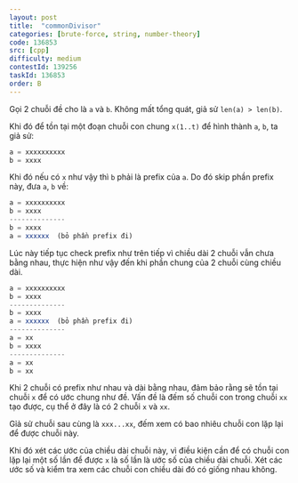 ```yaml
---
layout: post
title:  "commonDivisor"
categories: [brute-force, string, number-theory]
code: 136853
src: [cpp]
difficulty: medium
contestId: 139256
taskId: 136853
order: B
---
```


Gọi 2 chuỗi đề cho là `a` và `b`. Không mất tổng quát, giả sử `len(a) > len(b)`.

Khi đó để tồn tại một đoạn chuỗi con chung `x(1..t)` để hình thành `a`, `b`, ta giả sử:

```js
a = xxxxxxxxxx
b = xxxx
```

Khi đó nếu có `x` như vậy thì `b` phải là prefix của `a`. Do đó skip phần prefix này, đưa `a`, `b` về:

```js
a = xxxxxxxxxx
b = xxxx
--------------
b = xxxx
a = xxxxxx  (bỏ phần prefix đi)
```

Lúc này tiếp tục check prefix như trên tiếp vì chiều dài 2 chuỗi vẫn chưa bằng nhau, thực hiện như vậy đến khi phần chung của 2 chuỗi cùng chiều dài.

```js
a = xxxxxxxxxx
b = xxxx
--------------
b = xxxx
a = xxxxxx  (bỏ phần prefix đi)
--------------
a = xx
b = xxxx
--------------
a = xx
b = xx
```

Khi 2 chuỗi có prefix như nhau và dài bằng nhau, đảm bảo rằng sẽ tồn tại chuỗi `x` để có ước chung như đề. Vấn đề là đếm số chuỗi con trong chuỗi `xx` tạo được, cụ thể ở đây là có 2 chuỗi `x` và `xx`.

Gỉả sử chuỗi sau cùng là `xxx...xx`, đếm xem có bao nhiêu chuỗi con lặp lại để được chuỗi này.

Khi đó xét các ước của chiều dài chuỗi này, vì điều kiện cần để có chuỗi con lặp lại một số lần để được `x` là số lần là ước số của chiều dài chuỗi. Xét các ước số và kiểm tra xem các chuỗi con chiều dài đó có giống nhau không. 
